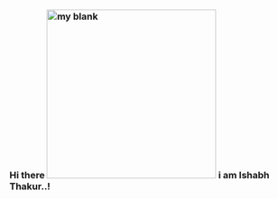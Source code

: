 ### Hi there <img src ="E:/GIT/git profile data/Handshake-lower-res.gif" alt ="my blank" width="300" height="300" /> i am Ishabh Thakur..!

<!--
**ishabhthakur/ishabhthakur** is a ✨ _special_ ✨ repository because its `README.md` (this file) appears on your GitHub profile.

Here are some ideas to get you started:

- 🔭 I’m currently working on ...
- 🌱 I’m currently learning ...
- 👯 I’m looking to collaborate on ...
- 🤔 I’m looking for help with ...
- 💬 Ask me about ...
- 📫 How to reach me: ...
- 😄 Pronouns: ...
- ⚡ Fun fact: ...
-->
